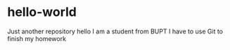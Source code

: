 # hello-world
Just another repository
hello I am a student from BUPT
I have to use Git to finish my homework
